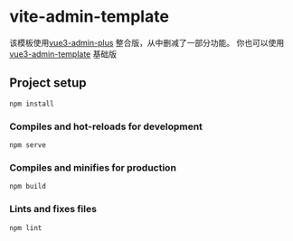 # vite-admin-template
该模板使用[vue3-admin-plus](https://github.com/jzfai/vue3-admin-plus) 整合版，从中删减了一部分功能。
你也可以使用[vue3-admin-template](https://github.com/jzfai/vue3-admin-template) 基础版

## Project setup
```
npm install
```

### Compiles and hot-reloads for development
```
npm serve
```

### Compiles and minifies for production
```
npm build
```

### Lints and fixes files
```
npm lint
```
